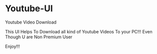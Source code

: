 # Youtube-UI
Youtube Video Download

This UI Helps To Download all kind of Youtube Videos To your PC!!! Even Though U are Non Premium User

Enjoy!!!

